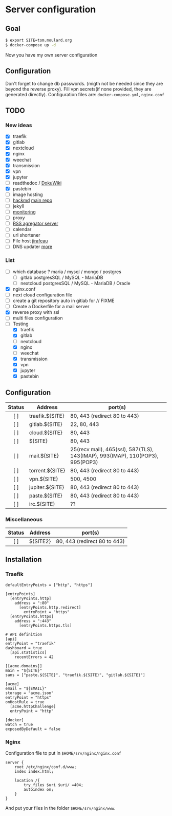 # Server configuration

## Goal
```bash
$ export SITE=tom.moulard.org
$ docker-compose up -d
```

Now you have my own server configuration

## Configuration
Don't forget to change db passwords. (migth not be needed since they are beyond
the reverse proxy).
Fill vpn secrets(if none provided, they are generated directly).
Configuration files are: `docker-compose.yml`, `nginx.conf`

## TODO
### New ideas
 - [X] traefik
 - [X] gitlab
 - [X] nextcloud
 - [X] nginx
 - [X] weechat
 - [X] transmission
 - [X] vpn
 - [X] jupyter
 - [ ] readthedoc / [DokuWiki](https://hub.docker.com/r/mprasil/dokuwiki)
 - [X] pastebin
 - [ ] image hosting
 - [ ] [hackmd](https://github.com/hackmdio/docker-hackmd) [main repo](https://github.com/hackmdio/codimd)
 - [ ] jekyll
 - [ ] [monitoring](https://www.brianchristner.io/how-to-monitor-traefik-reverse-proxy-with-prometheus/)
 - [ ] proxy
 - [ ] [RSS agregator server](https://www.freshrss.org/)
 - [ ] calendar
 - [ ] url shortener
 - [ ] File host [jirafeau](https://jirafeau.net/)
 - [ ] DNS updater
[more](https://github.com/Kickball/awesome-selfhosted)

### List
 - [ ] which database ? maria / mysql / mongo / postgres
    - [ ] gitlab postgresSQL / MySQL - MariaDB
    - [ ] nextcloud postgresSQL / MySQL - MariaDB / Oracle
 - [X] nginx.conf
 - [ ] next cloud configuration file
 - [ ] create a git repository auto in gitlab for // FIXME
 - [ ] Create a Dockerfile for a mail server
 - [X] reverse proxy with ssl
 - [ ] multi files configuration
 - [ ] Testing
    - [X] traefik
    - [X] gitlab
    - [ ] nextcloud
    - [X] nginx
    - [ ] weechat
    - [X] transmission
    - [X] vpn
    - [X] jupyter
    - [X] pastebin

## Configuration
| Status | Address | port(s)|
|:--:|--|--|
| [ ] | traefik.${SITE} | 80, 443 (redirect 80 to 443) |
| [ ] | gitlab.${SITE} | 22, 80, 443 |
| [ ] | cloud.${SITE} | 80, 443 |
| [ ] | ${SITE} | 80, 443 |
| [ ] | mail.${SITE} | 25(recv mail), 465(ssl), 587(TLS), 143(IMAP), 993(IMAP), 110(POP3), 995(POP3) |
| [ ] | torrent.${SITE} | 80, 443 (redirect 80 to 443) |
| [ ] | vpn.${SITE} | 500, 4500 |
| [ ] | jupiter.${SITE} | 80, 443 (redirect 80 to 443) |
| [ ] | paste.${SITE} | 80, 443 (redirect 80 to 443) |
| [ ] | irc.${SITE} | ?? |

### Miscellaneous
| Status | Address | port(s)|
|:--:|--|--|
| [ ] | ${SITE2} | 80, 443 (redirect 80 to 443) |


## Installation
### Traefik
```
defaultEntryPoints = ["http", "https"]

[entryPoints]
  [entryPoints.http]
    address = ":80"
      [entryPoints.http.redirect]
        entryPoint = "https"
  [entryPoints.https]
    address = ":443"
      [entryPoints.https.tls]

# API definition
[api]
entryPoint = "traefik"
dashboard = true
  [api.statistics]
    recentErrors = 42

[[acme.domains]]
main = "${SITE}"
sans = ["paste.${SITE}", "traefik.${SITE}", "gitlab.${SITE}"]

[acme]
email = "${EMAIL}"
storage = "acme.json"
entryPoint = "https"
onHostRule = true
  [acme.httpChallenge]
  entryPoint = "http"

[docker]
watch = true
exposedByDefault = false
```
### Nginx
Configuration file to put in `$HOME/srv/nginx/nginx.conf`
```
server {
    root /etc/nginx/conf.d/www;
    index index.html;

    location /{
        try_files $uri $uri/ =404;
        autoindex on;
    }
}
```

And put your files in the folder `$HOME/srv/nginx/www`.